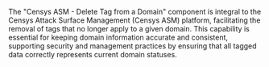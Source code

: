 The "Censys ASM - Delete Tag from a Domain" component is integral to the Censys Attack Surface Management (Censys ASM) platform, facilitating the removal of tags that no longer apply to a given domain. This capability is essential for keeping domain information accurate and consistent, supporting security and management practices by ensuring that all tagged data correctly represents current domain statuses.
